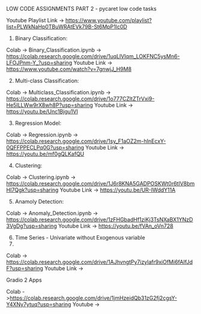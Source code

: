 LOW CODE ASSIGNMENTS PART 2 - pycaret low code tasks

Youtube Playlist Link -> https://www.youtube.com/playlist?list=PLWkNaHp0TBuWRAtEVk79B-St6MpP1lc0D

1. Binary Classification:
   
Colab -> Binary_Classification.ipynb -> https://colab.research.google.com/drive/1uqLlVIqm_LOKFNC5ysMn6-LFOJPnm-Y_?usp=sharing
Youtube Link -> https://www.youtube.com/watch?v=7gnwjJ_H9M8

2. Multi-class Classification:
   
Colab -> Multiclass_Classification.ipynb -> https://colab.research.google.com/drive/1o777CZltZTrVxi9-He5ILLWw9rX8wh8P?usp=sharing
Youtube Link -> https://youtu.be/Unc1Bjgu1VI

3. Regression Model:
   
Colab -> Regression.ipynb -> https://colab.research.google.com/drive/1sy_F1aOZ2m-hInEcxY-0QFFPPECLPq0G?usp=sharing
Youtube Link -> https://youtu.be/mf0gQLKafQU

4. Clustering:
   
Colab -> Clustering.ipynb -> https://colab.research.google.com/drive/1J6r8KNA5GADPOSKWt0r6tIV8bmHI7Qgk?usp=sharing
Youtube Link -> https://youtu.be/UR-IWddY11A

5. Anamoly Detection:
   
Colab -> Anomaly_Detection.ipynb -> https://colab.research.google.com/drive/1zFHGbadHf1ziKj3TsNXaBX1YNzD3VgDg?usp=sharing
Youtube Link -> https://youtu.be/fVAn_oVn728

6. Time Series - Univariate without Exogenous variable
7. 
Colab -> https://colab.research.google.com/drive/1AJhvngtPy7izylafr9xiOfMi6fAIfJdF?usp=sharing
Youtube Link ->

Gradio 2 Apps 

Colab - >https://colab.research.google.com/drive/1jmHzeidQb31zG2fj2cgsY-Y4XNy7ytuq?usp=sharing
Youtube ->
